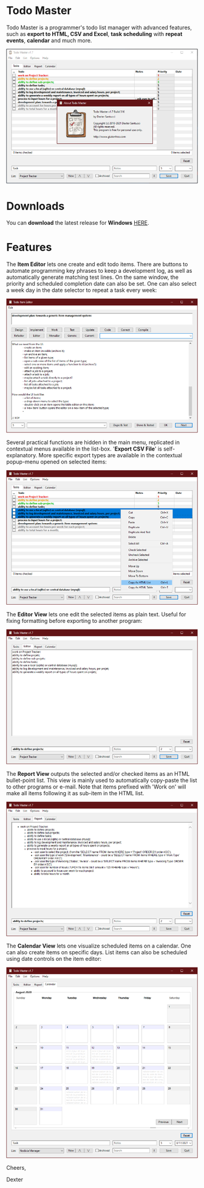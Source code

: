 # Todo Master
Todo Master is a programmer's todo list manager with advanced features, such as <b>export to HTML, CSV and Excel</b>, <b>task scheduling</b> with <b>repeat events</b>, <b>calendar</b> and much more.

<p align="center"><img src="Screenshots/MainWindow.PNG"></p>

# Downloads

You can <b>download</b> the latest release for <b>Windows</b> [HERE](https://github.com/DexterLagan/todo-master/releases/tag/v1.7.316).

# Features

The <b>Item Editor</b> lets one create and edit todo items. There are buttons to automate programming key phrases to keep a development log, as well as automatically generate matching test lines. On the same window, the priority and scheduled completion date can also be set. One can also select a week day in the date selector to repeat a task every week:

<p align="center"><img src="Screenshots/Item.PNG"></p>

Several practical functions are hidden in the main menu, replicated in contextual menus available in the list-box. '<b>Export CSV File</b>' is self-explanatory. More specific export types are available in the contextual popup-menu opened on selected items:

<p align="center"><img src="Screenshots/Export.PNG"></p>

The <b>Editor View</b> lets one edit the selected items as plain text. Useful for fixing formatting before exporting to another program:

<p align="center"><img src="Screenshots/Editor.PNG"></p>

The <b>Report View</b> outputs the selected and/or checked items as an HTML bullet-point list. This view is mainly used to automatically copy-paste the list to other programs or e-mail. Note that items prefixed with 'Work on' will make all items following it as sub-item in the HTML list.

<p align="center"><img src="Screenshots/Report.PNG"></p>

The <b>Calendar View</b> lets one visualize scheduled items on a calendar. One can also create items on specific days. List items can also be scheduled using date controls on the item editor:

<p align="center"><img src="Screenshots/Calendar.PNG"></p>

Cheers,

Dexter

